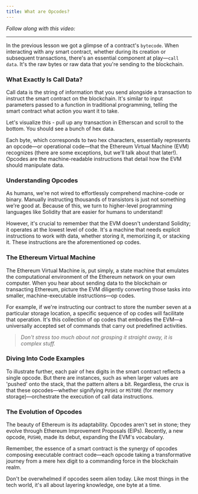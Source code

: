 ```yaml
---
title: What are Opcodes?
---
```


_Follow along with this video:_

---

In the previous lesson we got a glimpse of a contract's `bytecode`. When interacting with any smart contract, whether during its creation or subsequent transactions, there's an essential component at play—`call data`. It's the raw bytes or raw data that you're sending to the blockchain.

### What Exactly Is Call Data?

Call data is the string of information that you send alongside a transaction to instruct the smart contract on the blockchain. It's similar to input parameters passed to a function in traditional programming, telling the smart contract what action you want it to take.

Let's visualize this - pull up any transaction in Etherscan and scroll to the bottom. You should see a bunch of hex data.

Each byte, which corresponds to two hex characters, essentially represents an opcode—or operational code—that the Ethereum Virtual Machine (EVM) recognizes (there are some exceptions, but we'll talk about that later!). Opcodes are the machine-readable instructions that detail how the EVM should manipulate data.

### Understanding Opcodes

As humans, we're not wired to effortlessly comprehend machine-code or binary. Manually instructing thousands of transistors is just not something we're good at. Because of this, we turn to higher-level programming languages like Solidity that are easier for humans to understand!

However, it's crucial to remember that the EVM doesn't understand Solidity; it operates at the lowest level of code. It's a machine that needs explicit instructions to work with data, whether storing it, memorizing it, or stacking it. These instructions are the aforementioned op codes.

### The Ethereum Virtual Machine

The Ethereum Virtual Machine is, put simply, a state machine that emulates the computational environment of the Ethereum network on your own computer. When you hear about sending data to the blockchain or transacting Ethereum, picture the EVM diligently converting those tasks into smaller, machine-executable instructions—op codes.

For example, if we're instructing our contract to store the number seven at a particular storage location, a specific sequence of op codes will facilitate that operation. It's this collection of op codes that embodies the EVM—a universally accepted set of commands that carry out predefined activities.

> _Don't stress too much about not grasping it straight away, it is complex stuff._

### Diving Into Code Examples

To illustrate further, each pair of hex digits in the smart contract reflects a single opcode. But there are instances, such as when larger values are 'pushed' onto the stack, that the pattern alters a bit. Regardless, the crux is that these opcodes—whether signifying `PUSH1` or `MSTORE` (for memory storage)—orchestrate the execution of call data instructions.

### The Evolution of Opcodes

The beauty of Ethereum is its adaptability. Opcodes aren't set in stone; they evolve through Ethereum Improvement Proposals (EIPs). Recently, a new opcode, `PUSH0`, made its debut, expanding the EVM's vocabulary.

Remember, the essence of a smart contract is the synergy of opcodes composing executable contract code—each opcode taking a transformative journey from a mere hex digit to a commanding force in the blockchain realm.

Don't be overwhelmed if opcodes seem alien today. Like most things in the tech world, it's all about layering knowledge, one byte at a time.
